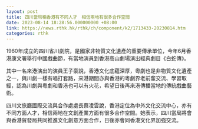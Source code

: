 ```yaml
---
layout: post
title: 四川當局稱香港有不同人才　相信兩地有很多合作空間
date: 2023-08-14 18:28:56.000000000 +08:00
link: https://news.rthk.hk/rthk/ch/component/k2/1713433-20230814.htm
categories: rthk
---
```


1960年成立的四川省川劇院，是國家非物質文化遺產的重要傳承單位，今年6月香港康文署舉行中國戲曲節，有當地演員到香港高山劇場演出經典劇目《白蛇傳》。

其中一名來港演出的演員王子豪說，香港文化底蘊深厚，粵劇也是非物質文化遺產之一，與川劇一樣有唱打套路，來港期間亦與香港的粵劇界老前輩交流、學習取經，認為川劇與粵劇和香港也可以有火花，希望日後再來港傳播當地的傳統戲曲藝術。

四川文旅廳國際交流與合作處處長蔡凌雲說，香港定位為中外文化交流中心，亦有不同方面人才，相信兩地在文創產業方面有很多合作空間。她表示，四川當局將會與香港貿發局共同推進文化創意方面合作，日後亦會同香港文化界加強交流。
